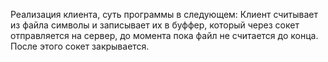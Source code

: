 Реализация клиента, суть программы в следующем:
Клиент считывает из файла символы и записывает их в буффер, который через сокет отправляется на сервер, до момента пока файл не считается до конца. После этого сокет закрывается.
